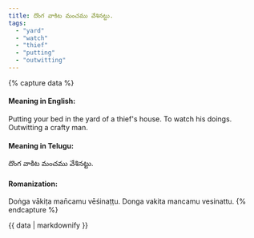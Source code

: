 ```yaml
---
title: దొంగ వాకిట మంచము వేశినట్టు.
tags:
  - "yard"
  - "watch"
  - "thief"
  - "putting"
  - "outwitting"
---
```


{% capture data %}
#### Meaning in English:
Putting your bed in the yard of a thief's house.
To watch his doings.
Outwitting a crafty man.

#### Meaning in Telugu:
దొంగ వాకిట మంచము వేశినట్టు.

#### Romanization:
Doṅga vākiṭa man̄camu vēśinaṭṭu.
Donga vakita mancamu vesinattu.
{% endcapture %}

{{ data | markdownify }}

